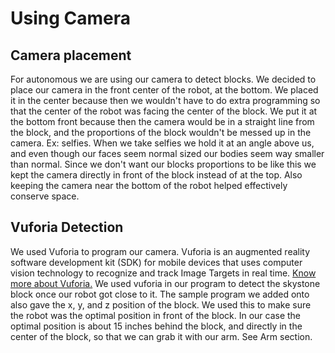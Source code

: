 # Using Camera #

## Camera placement ##
For autonomous we are using our camera to detect blocks. We decided to place our camera in the front center of the robot, at the bottom. We placed it in the center because then we wouldn't have to do extra programming so that the center of the robot was facing the center of the block. We put it at the bottom front because then the camera would be in a straight line from the block, and the proportions of the block wouldn't be messed up in the camera. Ex: selfies. When we take selfies we hold it at an angle above us, and even though our faces seem normal sized our bodies seem way smaller than normal. Since we don't want our blocks proportions to be like this we kept the camera directly in front of the block instead of at the top. Also keeping the camera near the bottom of the robot helped effectively conserve space.
## Vuforia Detection ##
We used Vuforia to program our camera. Vuforia is an augmented reality software development kit (SDK) for mobile devices that uses computer vision technology to recognize and track Image Targets in real time. [Know more about Vuforia.](https://firstroboticsbc.org/wp-content/uploads/2018/10/Introduction-to-Vuforia.pdf) We used vuforia in our program to detect the skystone block once our robot got close to it. The sample program we added onto also gave the x, y, and z position of the block. We used this to make sure the robot was the optimal position in front of the block. In our case the optimal position is about 15 inches behind the block, and directly in the center of the block, so that we can grab it with our arm. See Arm section.
